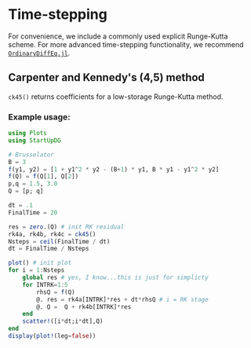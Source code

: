 # Time-stepping

For convenience, we include a commonly used explicit Runge-Kutta scheme. For more advanced time-stepping functionality, we recommend [`OrdinaryDiffEq.jl`](https://github.com/SciML/OrdinaryDiffEq.jl). 

## Carpenter and Kennedy's (4,5) method

`ck45()` returns coefficients for a low-storage Runge-Kutta method.

### Example usage:
```julia
using Plots
using StartUpDG

# Brusselator
B = 3
f(y1, y2) = [1 + y1^2 * y2 - (B+1) * y1, B * y1 - y1^2 * y2]
f(Q) = f(Q[1], Q[2])
p,q = 1.5, 3.0
Q = [p; q]

dt = .1
FinalTime = 20

res = zero.(Q) # init RK residual
rk4a, rk4b, rk4c = ck45()
Nsteps = ceil(FinalTime / dt)
dt = FinalTime / Nsteps

plot() # init plot
for i = 1:Nsteps
    global res # yes, I know...this is just for simplicty
    for INTRK=1:5
        rhsQ = f(Q)
        @. res = rk4a[INTRK]*res + dt*rhsQ # i = RK stage
        @. Q =  Q + rk4b[INTRK]*res
    end
    scatter!([i*dt;i*dt],Q)
end
display(plot!(leg=false))
```
